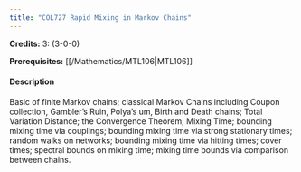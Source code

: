 ```yaml
---
title: "COL727 Rapid Mixing in Markov Chains"
---
```

**Credits:** 3: (3-0-0)

**Prerequisites:** [[/Mathematics/MTL106|MTL106]]

#### Description
Basic of finite Markov chains; classical Markov Chains including Coupon collection, Gambler’s Ruin, Polya’s um, Birth and Death chains; Total Variation Distance; the Convergence Theorem; Mixing Time; bounding mixing time via couplings; bounding mixing time via strong stationary times; random walks on networks; bounding mixing time via hitting times; cover times; spectral bounds on mixing time; mixing time bounds via comparison between chains.